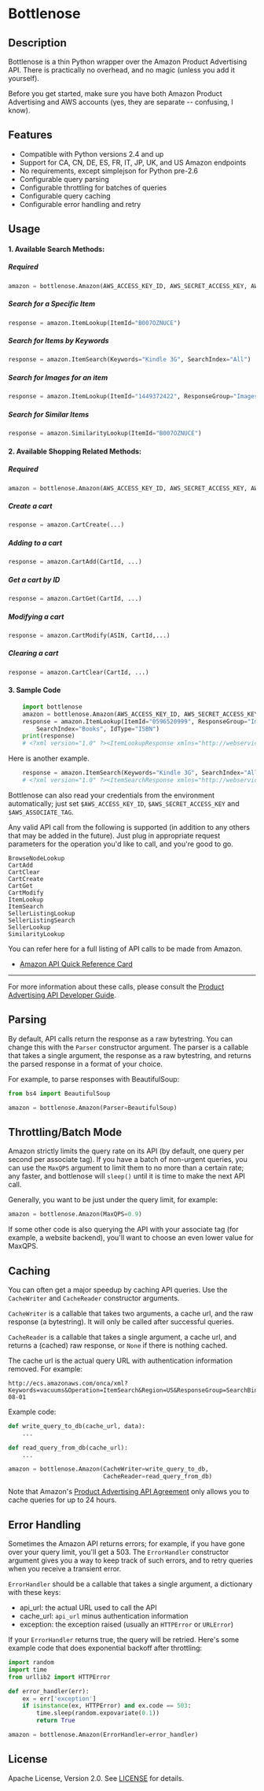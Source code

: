 Bottlenose
==========

Description
-----------

Bottlenose is a thin Python wrapper over the Amazon Product Advertising API.
There is practically no overhead, and no magic (unless you add it yourself).

Before you get started, make sure you have both Amazon Product Advertising and
AWS accounts (yes, they are separate -- confusing, I know).

Features
--------

* Compatible with Python versions 2.4 and up
* Support for CA, CN, DE, ES, FR, IT, JP, UK, and US Amazon endpoints
* No requirements, except simplejson for Python pre-2.6
* Configurable query parsing
* Configurable throttling for batches of queries
* Configurable query caching
* Configurable error handling and retry

Usage
-----

#### 1. Available Search Methods:

##### Required

```python
amazon = bottlenose.Amazon(AWS_ACCESS_KEY_ID, AWS_SECRET_ACCESS_KEY, AWS_ASSOCIATE_TAG)
```

##### Search for a Specific Item

```python
response = amazon.ItemLookup(ItemId="B007OZNUCE")
```

##### Search for Items by Keywords

```python
response = amazon.ItemSearch(Keywords="Kindle 3G", SearchIndex="All")
```

##### Search for Images for an item

```python
response = amazon.ItemLookup(ItemId="1449372422", ResponseGroup="Images")
```

##### Search for Similar Items

```python
response = amazon.SimilarityLookup(ItemId="B007OZNUCE")
```

#### 2. Available Shopping Related Methods:

##### Required

```python
amazon = bottlenose.Amazon(AWS_ACCESS_KEY_ID, AWS_SECRET_ACCESS_KEY, AWS_ASSOCIATE_TAG)
```

##### Create a cart

```python
response = amazon.CartCreate(...)
```

##### Adding to a cart

```python
response = amazon.CartAdd(CartId, ...)
```

##### Get a cart by ID

```python
response = amazon.CartGet(CartId, ...)
```

##### Modifying a cart

```python
response = amazon.CartModify(ASIN, CartId,...)
```

##### Clearing a cart

```python
response = amazon.CartClear(CartId, ...)
```

#### 3. Sample Code
```python
    import bottlenose
    amazon = bottlenose.Amazon(AWS_ACCESS_KEY_ID, AWS_SECRET_ACCESS_KEY, AWS_ASSOCIATE_TAG)
    response = amazon.ItemLookup(ItemId="0596520999", ResponseGroup="Images",
        SearchIndex="Books", IdType="ISBN")
    print(response)
    # <?xml version="1.0" ?><ItemLookupResponse xmlns="http://webservices.amazon...
```

Here is another example.
```python
    response = amazon.ItemSearch(Keywords="Kindle 3G", SearchIndex="All")
    # <?xml version="1.0" ?><ItemSearchResponse xmlns="http://webservices.amazon...
```

Bottlenose can also read your credentials from the environment automatically;
just set `$AWS_ACCESS_KEY_ID`, `$AWS_SECRET_ACCESS_KEY` and
`$AWS_ASSOCIATE_TAG`.

Any valid API call from the following is supported (in addition to any others
that may be added in the future). Just plug in appropriate request parameters
for the operation you'd like to call, and you're good to go.

    BrowseNodeLookup
    CartAdd
    CartClear
    CartCreate
    CartGet
    CartModify
    ItemLookup
    ItemSearch
    SellerListingLookup
    SellerListingSearch
    SellerLookup
    SimilarityLookup

You can refer here for a full listing of API calls to be made from Amazon.
- [Amazon API Quick Reference Card](http://s3.amazonaws.com/awsdocs/Associates/2011-08-01/prod-adv-api-qrc-2011-08-01.pdf)

-------

For more information about these calls, please consult the [Product Advertising
API Developer Guide](http://docs.amazonwebservices.com/AWSECommerceService/latest/DG/index.html).

Parsing
-------

By default, API calls return the response as a raw bytestring. You can change
this with the `Parser` constructor argument. The parser is a callable that
takes a single argument, the response as a raw bytestring, and returns the
parsed response in a format of your choice.

For example, to parse responses with BeautifulSoup:

```python
from bs4 import BeautifulSoup

amazon = bottlenose.Amazon(Parser=BeautifulSoup)
```

Throttling/Batch Mode
---------------------

Amazon strictly limits the query rate on its API (by default, one query
per second per associate tag). If you have a batch of non-urgent queries, you
can use the `MaxQPS` argument to limit them to no more than a certain rate;
any faster, and bottlenose will `sleep()` until it is time to make the next
API call.

Generally, you want to be just under the query limit, for example:

```python
amazon = bottlenose.Amazon(MaxQPS=0.9)
```

If some other code is also querying the API with your associate tag (for
example, a website backend), you'll want to choose an even lower value
for MaxQPS.

Caching
-------

You can often get a major speedup by caching API queries. Use the `CacheWriter`
and `CacheReader` constructor arguments.

`CacheWriter` is a callable that takes two arguments, a cache url, and the
raw response (a bytestring). It will only be called after successful queries.

`CacheReader` is a callable that takes a single argument, a cache url, and
returns a (cached) raw response, or `None` if there is nothing cached.

The cache url is the actual query URL with authentication information removed.
For example:

    http://ecs.amazonaws.com/onca/xml?Keywords=vacuums&Operation=ItemSearch&Region=US&ResponseGroup=SearchBins&SearchIndex=All&Service=AWSECommerceService&Version=2011-08-01

Example code:

```python
def write_query_to_db(cache_url, data):
    ...

def read_query_from_db(cache_url):
    ...

amazon = bottlenose.Amazon(CacheWriter=write_query_to_db,
                           CacheReader=read_query_from_db)
```

Note that Amazon's [Product Advertising API Agreement](https://affiliate-program.amazon.com/gp/advertising/api/detail/agreement.html)
only allows you to cache queries for up to 24 hours.

Error Handling
--------------

Sometimes the Amazon API returns errors; for example, if you have gone over
your query limit, you'll get a 503. The `ErrorHandler` constructor argument
gives you a way to keep track of such errors, and to retry queries when you
receive a transient error.

`ErrorHandler` should be a callable that takes a single argument, a dictionary
with these keys:

 * api_url: the actual URL used to call the API
 * cache_url: `api_url` minus authentication information
 * exception: the exception raised (usually an `HTTPError` or `URLError`)

If your `ErrorHandler` returns true, the query will be retried. Here's some
example code that does exponential backoff after throttling:

```python
import random
import time
from urllib2 import HTTPError

def error_handler(err):
    ex = err['exception']
    if isinstance(ex, HTTPError) and ex.code == 503:
        time.sleep(random.expovariate(0.1))
        return True

amazon = bottlenose.Amazon(ErrorHandler=error_handler)
```

License
-------

Apache License, Version 2.0. See [LICENSE](LICENSE) for details.
